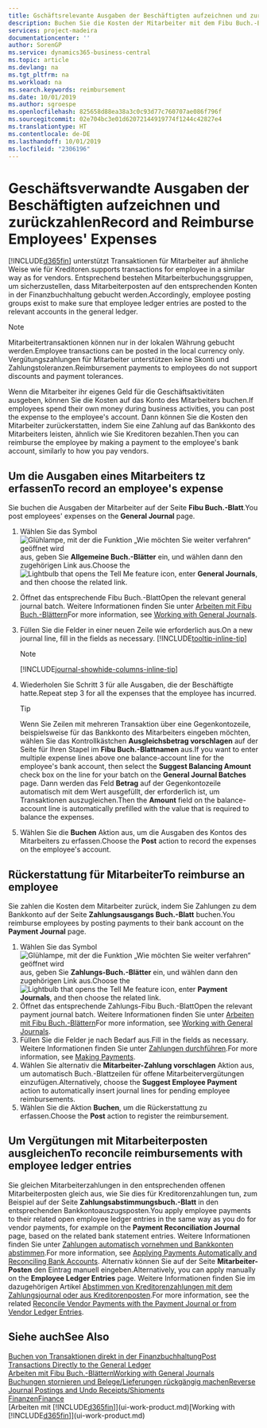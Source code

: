 ```yaml
---
title: Gschäftsrelevante Ausgaben der Beschäftigten aufzeichnen und zurückzahlen | Microsoft Docs
description: Buchen Sie die Kosten der Mitarbeiter mit dem Fibu Buch.-Blatt zu dem Konto und buchen Sie später die Zahlung an das Bankkonto des Mitarbeiters, dem die geschäftsverwandten Ausgaben zurückzuerstatten sind.
services: project-madeira
documentationcenter: ''
author: SorenGP
ms.service: dynamics365-business-central
ms.topic: article
ms.devlang: na
ms.tgt_pltfrm: na
ms.workload: na
ms.search.keywords: reimbursement
ms.date: 10/01/2019
ms.author: sgroespe
ms.openlocfilehash: 825658d88ea38a3c0c93d77c760707ae086f796f
ms.sourcegitcommit: 02e704bc3e01d62072144919774f1244c42827e4
ms.translationtype: HT
ms.contentlocale: de-DE
ms.lasthandoff: 10/01/2019
ms.locfileid: "2306196"
---
```

# <a name="record-and-reimburse-employees-expenses"></a><span data-ttu-id="c8342-103">Geschäftsverwandte Ausgaben der Beschäftigten aufzeichnen und zurückzahlen</span><span class="sxs-lookup"><span data-stu-id="c8342-103">Record and Reimburse Employees' Expenses</span></span>
[!INCLUDE[d365fin](includes/d365fin_md.md)] <span data-ttu-id="c8342-104">unterstützt Transaktionen für Mitarbeiter auf ähnliche Weise wie für Kreditoren.</span><span class="sxs-lookup"><span data-stu-id="c8342-104">supports transactions for employee in a similar way as for vendors.</span></span> <span data-ttu-id="c8342-105">Entsprechend bestehen Mitarbeiterbuchungsgruppen, um sicherzustellen, dass Mitarbeiterposten auf den entsprechenden Konten in der Finanzbuchhaltung gebucht werden.</span><span class="sxs-lookup"><span data-stu-id="c8342-105">Accordingly, employee posting groups exist to make sure that employee ledger entries are posted to the relevant accounts in the general ledger.</span></span>

> [!NOTE]  
> <span data-ttu-id="c8342-106">Mitarbeitertransaktionen können nur in der lokalen Währung gebucht werden.</span><span class="sxs-lookup"><span data-stu-id="c8342-106">Employee transactions can be posted in the local currency only.</span></span> <span data-ttu-id="c8342-107">Vergütungszahlungen für Mitarbeiter unterstützen keine Skonti und Zahlungstoleranzen.</span><span class="sxs-lookup"><span data-stu-id="c8342-107">Reimbursement payments to employees do not support discounts and payment tolerances.</span></span>

<span data-ttu-id="c8342-108">Wenn die Mitarbeiter ihr eigenes Geld für die Geschäftsaktivitäten ausgeben, können Sie die Kosten auf das Konto des Mitarbeiters buchen.</span><span class="sxs-lookup"><span data-stu-id="c8342-108">If employees spend their own money during business activities, you can post the expense to the employee's account.</span></span> <span data-ttu-id="c8342-109">Dann können Sie die Kosten den Mitarbeiter zurückerstatten, indem Sie eine Zahlung auf das Bankkonto des Mitarbeiters leisten, ähnlich wie Sie Kreditoren bezahlen.</span><span class="sxs-lookup"><span data-stu-id="c8342-109">Then you can reimburse the employee by making a payment to the employee's bank account, similarly to how you pay vendors.</span></span>

## <a name="to-record-an-employees-expense"></a><span data-ttu-id="c8342-110">Um die Ausgaben eines Mitarbeiters tz erfassen</span><span class="sxs-lookup"><span data-stu-id="c8342-110">To record an employee's expense</span></span>
<span data-ttu-id="c8342-111">Sie buchen die Ausgaben der Mitarbeiter auf der Seite **Fibu Buch.-Blatt**.</span><span class="sxs-lookup"><span data-stu-id="c8342-111">You post employees' expenses on the **General Journal** page.</span></span>
1. <span data-ttu-id="c8342-112">Wählen Sie das Symbol ![Glühlampe, mit der die Funktion „Wie möchten Sie weiter verfahren“ geöffnet wird](media/ui-search/search_small.png "Wie möchten Sie weiter verfahren?") aus, geben Sie **Allgemeine Buch.-Blätter** ein, und wählen dann den zugehörigen Link aus.</span><span class="sxs-lookup"><span data-stu-id="c8342-112">Choose the ![Lightbulb that opens the Tell Me feature](media/ui-search/search_small.png "Tell me what you want to do") icon, enter **General Journals**, and then choose the related link.</span></span>
2. <span data-ttu-id="c8342-113">Öffnet das entsprechende Fibu Buch.-Blatt</span><span class="sxs-lookup"><span data-stu-id="c8342-113">Open the relevant general journal batch.</span></span> <span data-ttu-id="c8342-114">Weitere Informationen finden Sie unter [Arbeiten mit Fibu Buch.-Blättern](ui-work-general-journals.md)</span><span class="sxs-lookup"><span data-stu-id="c8342-114">For more information, see [Working with General Journals](ui-work-general-journals.md).</span></span>
3. <span data-ttu-id="c8342-115">Füllen Sie die Felder in einer neuen Zeile wie erforderlich aus.</span><span class="sxs-lookup"><span data-stu-id="c8342-115">On a new journal line, fill in the fields as necessary.</span></span> [!INCLUDE[tooltip-inline-tip](includes/tooltip-inline-tip_md.md)]    

    > [!NOTE]
    > [!INCLUDE[journal-showhide-columns-inline-tip](includes/journal-showhide-columns-inline-tip.md)]
4. <span data-ttu-id="c8342-116">Wiederholen Sie Schritt 3 für alle Ausgaben, die der Beschäftigte hatte.</span><span class="sxs-lookup"><span data-stu-id="c8342-116">Repeat step 3 for all the expenses that the employee has incurred.</span></span>

    > [!TIP]  
    > <span data-ttu-id="c8342-117">Wenn Sie Zeilen mit mehreren Transaktion über eine Gegenkontozeile, beispielsweise für das Bankkonto des Mitarbeiters eingeben möchten, wählen Sie das Kontrollkästchen **Ausgleichsbetrag vorschlagen** auf der Seite für Ihren Stapel im **Fibu Buch.-Blattnamen** aus.</span><span class="sxs-lookup"><span data-stu-id="c8342-117">If you want to enter multiple expense lines above one balance-account line for the employee's bank account, then select the **Suggest Balancing Amount** check box on the line for your batch on the **General Journal Batches** page.</span></span> <span data-ttu-id="c8342-118">Dann werden das Feld **Betrag** auf der Gegenkontozeile automatisch mit dem Wert ausgefüllt, der erforderlich ist, um Transaktionen auszugleichen.</span><span class="sxs-lookup"><span data-stu-id="c8342-118">Then the **Amount** field on the balance-account line is automatically prefilled with the value that is required to balance the expenses.</span></span>
5. <span data-ttu-id="c8342-119">Wählen Sie die **Buchen** Aktion aus, um die Ausgaben des Kontos des Mitarbeiters zu erfassen.</span><span class="sxs-lookup"><span data-stu-id="c8342-119">Choose the **Post** action to record the expenses on the employee's account.</span></span>

## <a name="to-reimburse-an-employee"></a><span data-ttu-id="c8342-120">Rückerstattung für Mitarbeiter</span><span class="sxs-lookup"><span data-stu-id="c8342-120">To reimburse an employee</span></span>
<span data-ttu-id="c8342-121">Sie zahlen die Kosten dem Mitarbeiter zurück, indem Sie Zahlungen zu dem Bankkonto auf der Seite **Zahlungsausgangs Buch.-Blatt** buchen.</span><span class="sxs-lookup"><span data-stu-id="c8342-121">You reimburse employees by posting payments to their bank account on the **Payment Journal** page.</span></span>
1. <span data-ttu-id="c8342-122">Wählen Sie das Symbol ![Glühlampe, mit der die Funktion „Wie möchten Sie weiter verfahren“ geöffnet wird](media/ui-search/search_small.png "Wie möchten Sie weiter verfahren?") aus, geben Sie **Zahlungs-Buch.-Blätter** ein, und wählen dann den zugehörigen Link aus.</span><span class="sxs-lookup"><span data-stu-id="c8342-122">Choose the ![Lightbulb that opens the Tell Me feature](media/ui-search/search_small.png "Tell me what you want to do") icon, enter **Payment Journals**, and then choose the related link.</span></span>
2. <span data-ttu-id="c8342-123">Öffnet das entsprechende Zahlungs-Fibu Buch.-Blatt</span><span class="sxs-lookup"><span data-stu-id="c8342-123">Open the relevant payment journal batch.</span></span> <span data-ttu-id="c8342-124">Weitere Informationen finden Sie unter [Arbeiten mit Fibu Buch.-Blättern](ui-work-general-journals.md)</span><span class="sxs-lookup"><span data-stu-id="c8342-124">For more information, see [Working with General Journals](ui-work-general-journals.md).</span></span>
3. <span data-ttu-id="c8342-125">Füllen Sie die Felder je nach Bedarf aus.</span><span class="sxs-lookup"><span data-stu-id="c8342-125">Fill in the fields as necessary.</span></span> <span data-ttu-id="c8342-126">Weitere Informationen finden Sie unter [Zahlungen durchführen](payables-make-payments.md).</span><span class="sxs-lookup"><span data-stu-id="c8342-126">For more information, see [Making Payments](payables-make-payments.md).</span></span>
4. <span data-ttu-id="c8342-127">Wählen Sie alternativ die **Mitarbeiter-Zahlung vorschlagen** Aktion aus, um automatisch Buch.-Blattzeilen für offene Mitarbeitervergütungen einzufügen.</span><span class="sxs-lookup"><span data-stu-id="c8342-127">Alternatively, choose the **Suggest Employee Payment** action to automatically insert journal lines for pending employee reimbursements.</span></span>
5. <span data-ttu-id="c8342-128">Wählen Sie die Aktion **Buchen**, um die Rückerstattung zu erfassen.</span><span class="sxs-lookup"><span data-stu-id="c8342-128">Choose the **Post** action to register the reimbursement.</span></span>  

## <a name="to-reconcile-reimbursements-with-employee-ledger-entries"></a><span data-ttu-id="c8342-129">Um Vergütungen mit Mitarbeiterposten ausgleichen</span><span class="sxs-lookup"><span data-stu-id="c8342-129">To reconcile reimbursements with employee ledger entries</span></span>
<span data-ttu-id="c8342-130">Sie gleichen Mitarbeiterzahlungen in den entsprechenden offenen Mitarbeiterposten gleich aus, wie Sie dies für Kreditorenzahlungen tun, zum Beispiel auf der Seite **Zahlungsabstimmungsbuch.-Blatt** in den entsprechenden Bankkontoauszugsposten.</span><span class="sxs-lookup"><span data-stu-id="c8342-130">You apply employee payments to their related open employee ledger entries in the same way as you do for vendor payments, for example on the **Payment Reconciliation Journal** page, based on the related bank statement entries.</span></span> <span data-ttu-id="c8342-131">Weitere Informationen finden Sie unter [Zahlungen automatisch vornehmen und Bankkonten abstimmen](receivables-apply-payments-auto-reconcile-bank-accounts.md).</span><span class="sxs-lookup"><span data-stu-id="c8342-131">For more information, see [Applying Payments Automatically and Reconciling Bank Accounts](receivables-apply-payments-auto-reconcile-bank-accounts.md).</span></span> <span data-ttu-id="c8342-132">Alternativ können Sie auf der Seite **Mitarbeiter-Posten** den Eintrag manuell eingeben.</span><span class="sxs-lookup"><span data-stu-id="c8342-132">Alternatively, you can apply manually on the **Employee Ledger Entries** page.</span></span> <span data-ttu-id="c8342-133">Weitere Informationen finden Sie im dazugehörigen Artikel [Abstimmen von Kreditorenzahlungen mit dem Zahlungsjournal oder aus Kreditorenposten](payables-how-apply-purchase-transactions-manually.md).</span><span class="sxs-lookup"><span data-stu-id="c8342-133">For more information, see the related [Reconcile Vendor Payments with the Payment Journal or from Vendor Ledger Entries](payables-how-apply-purchase-transactions-manually.md).</span></span>  

## <a name="see-also"></a><span data-ttu-id="c8342-134">Siehe auch</span><span class="sxs-lookup"><span data-stu-id="c8342-134">See Also</span></span>
[<span data-ttu-id="c8342-135">Buchen von Transaktionen direkt in der Finanzbuchhaltung</span><span class="sxs-lookup"><span data-stu-id="c8342-135">Post Transactions Directly to the General Ledger</span></span>](finance-how-post-transactions-directly.md)  
[<span data-ttu-id="c8342-136">Arbeiten mit Fibu Buch.-Blättern</span><span class="sxs-lookup"><span data-stu-id="c8342-136">Working with General Journals</span></span>](ui-work-general-journals.md)  
[<span data-ttu-id="c8342-137">Buchungen stornieren und Belege/Lieferungen rückgängig machen</span><span class="sxs-lookup"><span data-stu-id="c8342-137">Reverse Journal Postings and Undo Receipts/Shipments</span></span>](finance-how-reverse-journal-posting.md)  
[<span data-ttu-id="c8342-138">Finanzen</span><span class="sxs-lookup"><span data-stu-id="c8342-138">Finance</span></span>](finance.md)  
<span data-ttu-id="c8342-139">[Arbeiten mit [!INCLUDE[d365fin](includes/d365fin_md.md)]](ui-work-product.md)</span><span class="sxs-lookup"><span data-stu-id="c8342-139">[Working with [!INCLUDE[d365fin](includes/d365fin_md.md)]](ui-work-product.md)</span></span>  
